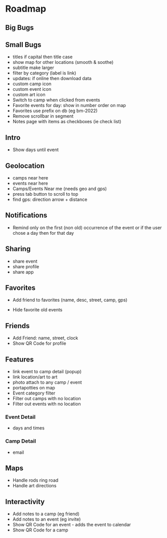 # Roadmap

## Big Bugs

## Small Bugs
- titles if capital then title case
- show map for other locations (smooth & soothe)
- subtitle make larger
- filter by category (label is link)
- updates: if online then download data
- custom camp icon
- custom event icon
- custom art icon
- Switch to camp when clicked from events
- Favorite events for day: show in number order on map
- Favorites use prefix on db (eg bm-2022)
- Remove scrollbar in segment
- Notes page with items as checkboxes (ie check list)

## Intro
- Show days until event

## Geolocation
- camps near here
- events near here
- Camps/Events Near me (needs geo and gps)
- press tab button to scroll to top
- find gps: direction arrow + distance

## Notifications
- Remind only on the first (non old) occurrence of the event or if the user chose a day then for that day

## Sharing
- share event
- share profile
- share app

## Favorites
- Add friend to favorites (name, desc, street, camp, gps)

- Hide favorite old events

## Friends
- Add Friend: name, street, clock
- Show QR Code for profile

## Features
- link event to camp detail (popup)
- link location/art to art
- photo attach to any camp / event
- portapotties on map
- Event category filter
- Filter out camps with no location
- Filter out events with no location

### Event Detail
- days and times

### Camp Detail
- email

## Maps
- Handle rods ring road
- Handle art directions

## Interactivity
- Add notes to a camp (eg friend)
- Add notes to an event (eg invite)
- Show QR Code for an event - adds the event to calendar
- Show QR Code for a camp